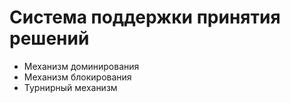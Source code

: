 # Система поддержки принятия решений
- Механизм доминирования
- Механизм блокирования
- Турнирный механизм
